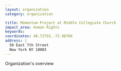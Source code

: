 ```yaml
---
layout: organization
category: organization

title: Momentum Project at Middle Collegiate Church
impact_area: Human Rights
keywords: 
coordinates: 40.72755,-73.98766
address: |
  50 East 7th Street
  New York NY 10003
---
```

Organization's overview
